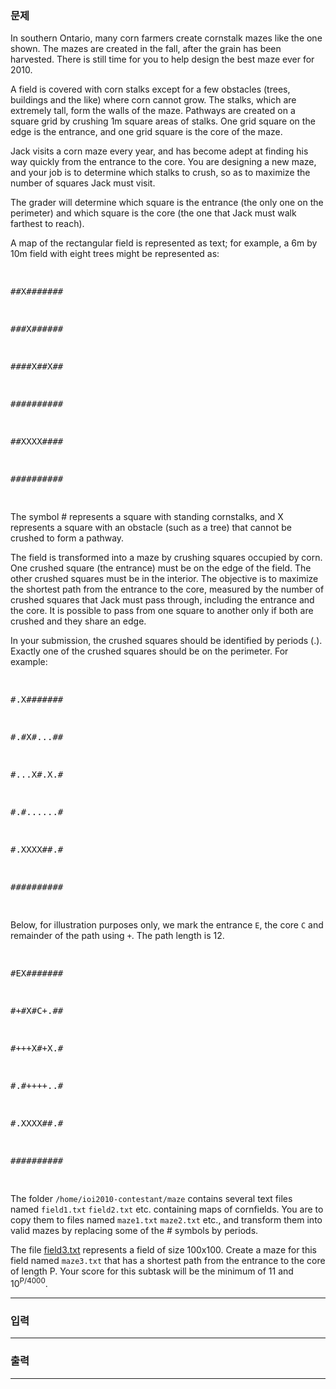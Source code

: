 ### 문제
<p>In southern Ontario, many corn farmers create cornstalk mazes like the one shown. The mazes are created in the fall, after the grain has been harvested. There is still time for you to help design the best maze ever for 2010.</p>
<p>A field is covered with corn stalks except for a few obstacles (trees, buildings and the like) where corn cannot grow. The stalks, which are extremely tall, form the walls of the maze. Pathways are created on a square grid by crushing 1m square areas of stalks. One grid square on the edge is the entrance, and one grid square is the core of the maze.</p>
<p>Jack visits a corn maze every year, and has become adept at finding his way quickly from the entrance to the core. You are designing a new maze, and your job is to determine which stalks to crush, so as to maximize the number of squares Jack must visit.</p>
<p>The grader will determine which square is the entrance (the only one on the perimeter) and which square is the core (the one that Jack must walk farthest to reach).</p>
<p>A map of the rectangular field is represented as text; for example, a 6m by 10m field with eight trees might be represented as:</p>
<pre>
##X#######
###X######
####X##X##
##########
##XXXX####
##########
</pre>
<p>The symbol # represents a square with standing cornstalks, and X represents a square with an obstacle (such as a tree) that cannot be crushed to form a pathway.</p>
<p>The field is transformed into a maze by crushing squares occupied by corn. One crushed square (the entrance) must be on the edge of the field. The other crushed squares must be in the interior. The objective is to maximize the shortest path from the entrance to the core, measured by the number of crushed squares that Jack must pass through, including the entrance and the core. It is possible to pass from one square to another only if both are crushed and they share an edge.</p>
<p>In your submission, the crushed squares should be identified by periods (.). Exactly one of the crushed squares should be on the perimeter. For example:</p>
<pre>
#.X#######
#.#X#...##
#...X#.X.#
#.#......#
#.XXXX##.#
##########
</pre>
<p>Below, for illustration purposes only, we mark the entrance <code>E</code>, the core <code>C</code> and remainder of the path using <code>+</code>. The path length is 12.</p>
<pre>
#EX#######
#+#X#C+.##
#+++X#+X.#
#.#++++..#
#.XXXX##.#
##########
</pre>
<p>The folder <code>/home/ioi2010-contestant/maze</code> contains several text files named <code>field1.txt</code> <code>field2.txt</code> etc. containing maps of cornfields. You are to copy them to files named <code>maze1.txt</code> <code>maze2.txt</code> etc., and transform them into valid mazes by replacing some of the # symbols by periods.</p>
<p>The file <a href="https://upload.acmicpc.net/9e3be3d4-00c7-42bb-ad7c-a27cd1452299/">field3.txt</a> represents a field of size 100x100. Create a maze for this field named <code>maze3.txt</code> that has a shortest path from the entrance to the core of length P. Your score for this subtask will be the minimum of 11 and 10<sup>P/4000</sup>.</p>
<hr/>

### 입력

<hr/>

### 출력

<hr/>

